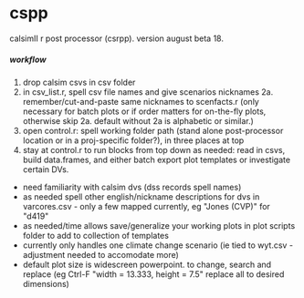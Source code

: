 # cspp
 calsimII r post processor (csrpp). version august beta 18.
 
##### workflow #####
1. drop calsim csvs in csv folder
2. in csv_list.r, spell csv file names and give scenarios nicknames
2a. remember/cut-and-paste same nicknames to scenfacts.r (only necessary for batch plots or if order matters for on-the-fly plots, otherwise skip 2a. default without 2a is alphabetic or similar.)
3. open control.r: spell working folder path (stand alone post-processor location or in a proj-specific folder?), in three places at top 
4. stay at control.r to run blocks from top down as needed: read in csvs, build data.frames, and either batch export plot templates or investigate certain DVs. 

- need familiarity with calsim dvs (dss records spell names)
- as needed spell other english/nickname descriptions for dvs in varcores.csv - only a few mapped currently, eg "Jones (CVP)" for "d419"
- as needed/time allows save/generalize your working plots in plot scripts folder to add to collection of templates
- currently only handles one climate change scenario (ie tied to wyt.csv - adjustment needed to accomodate more)
- default plot size is widescreen powerpoint. to change, search and replace (eg Ctrl-F "width = 13.333, height = 7.5" replace all to 
  desired dimensions)
